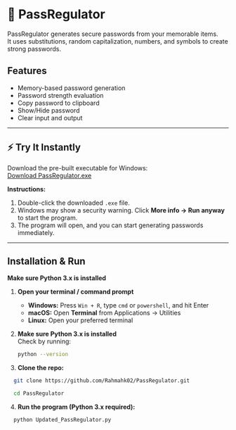 # 🔐 PassRegulator

PassRegulator generates secure passwords from your memorable items.  
It uses substitutions, random capitalization, numbers, and symbols to create strong passwords.

## Features
- Memory-based password generation
- Password strength evaluation
- Copy password to clipboard
- Show/Hide password
- Clear input and output
---

## ⚡ Try It Instantly

Download the pre-built executable for Windows:  
[Download PassRegulator.exe](https://github.com/Rahmahk02/PassRegulator/raw/main/Updated_PassRegulator.exe)

**Instructions:**
1. Double-click the downloaded `.exe` file.
2. Windows may show a security warning. Click **More info → Run anyway** to start the program.
3. The program will open, and you can start generating passwords immediately.

---
## Installation & Run
**Make sure Python 3.x is installed**  
1. **Open your terminal / command prompt**  
   - **Windows:** Press `Win + R`, type `cmd` or `powershell`, and hit Enter  
   - **macOS:** Open **Terminal** from Applications → Utilities  
   - **Linux:** Open your preferred terminal  

2. **Make sure Python 3.x is installed**  
   Check by running:
   ```bash
   python --version
   ```
3. **Clone the repo:**
```bash
  git clone https://github.com/Rahmahk02/PassRegulator.git
```

```bash
  cd PassRegulator
```
4. **Run the program (Python 3.x required):**
```bash
  python Updated_PassRegulator.py
```
